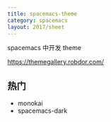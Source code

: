```yaml
---
title: spacemacs-theme
category: spacemacs
layout: 2017/sheet
---
```


spacemacs 中开发 theme

https://themegallery.robdor.com/

## 热门

- monokai
- spacemacs-dark
